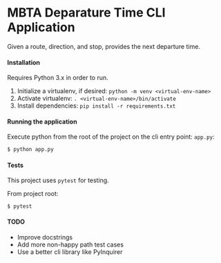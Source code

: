 # MBTA Deparature Time CLI Application

Given a route, direction, and stop, provides the next departure time.

#### Installation

Requires Python 3.x in order to run.

1. Initialize a virtualenv, if desired: `python -m venv <virtual-env-name>`
2. Activate virtualenv: `. <virtual-env-name>/bin/activate`
3. Install dependencies: `pip install -r requirements.txt`

#### Running the application

Execute python from the root of the project on the cli entry point: `app.py`:

```bash
$ python app.py
```

#### Tests

This project uses `pytest` for testing.

From project root:

```
$ pytest
```

#### TODO

- Improve docstrings
- Add more non-happy path test cases
- Use a better cli library like PyInquirer
